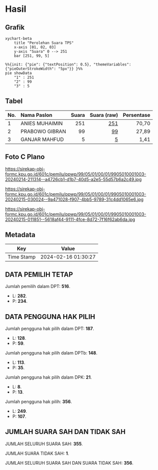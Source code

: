 # Hasil

## Grafik

```mermaid
xychart-beta
    title "Perolehan Suara TPS"
    x-axis [01, 02, 03]
    y-axis "Suara" 0 --> 251
    bar [251, 99, 5]
```

```mermaid
%%{init: {"pie": {"textPosition": 0.5}, "themeVariables": {"pieOuterStrokeWidth": "5px"}} }%%
pie showData
    "1" : 251
    "2" : 99
    "3" : 5
```

## Tabel

| No. | Nama Paslon    | Suara | Suara (raw) | Persentase |
|:--- |:-------------- | -----:| -----------:| ----------:|
| 1   | ANIES MUHAIMIN | 251   | [251][p-1]  | 70,70      |
| 2   | PRABOWO GIBRAN | 99    | [99][p-2]   | 27,89      |
| 3   | GANJAR MAHFUD  | 5     | [5][p-3]    | 1,41       |


[p-1]: https://github.com/gigit-pemilu/pemilu-2024-99-luar-negeri/blob/main/pilpres/hitung-suara/sub/99-luar-negeri/sub/05-amman-yordania/sub/01-amman-yordania/sub/0001-amman-yordania/sub/003-tps-002/sub/paslon-1.txt
[p-2]: https://github.com/gigit-pemilu/pemilu-2024-99-luar-negeri/blob/main/pilpres/hitung-suara/sub/99-luar-negeri/sub/05-amman-yordania/sub/01-amman-yordania/sub/0001-amman-yordania/sub/003-tps-002/sub/paslon-2.txt
[p-3]: https://github.com/gigit-pemilu/pemilu-2024-99-luar-negeri/blob/main/pilpres/hitung-suara/sub/99-luar-negeri/sub/05-amman-yordania/sub/01-amman-yordania/sub/0001-amman-yordania/sub/003-tps-002/sub/paslon-3.txt

## Foto C Plano

https://sirekap-obj-formc.kpu.go.id/601c/pemilu/ppwp/99/05/01/00/01/9905010001003-20240214-211314--a4726cb1-d1b7-40d5-a2e5-55d57b6a2c49.jpg

https://sirekap-obj-formc.kpu.go.id/601c/pemilu/ppwp/99/05/01/00/01/9905010001003-20240215-030024--9a471028-f907-4bb5-9789-31c4dd1065e6.jpg

https://sirekap-obj-formc.kpu.go.id/601c/pemilu/ppwp/99/05/01/00/01/9905010001003-20240215-011851--5618af44-9111-4fce-8d72-7f16f62ab6da.jpg


## Metadata

| Key        | Value               |
| ---------- | ------------------- |
| Time Stamp | 2024-02-16 01:30:27 |


## DATA PEMILIH TETAP

Jumlah pemilih dalam DPT: **516**.
 * L: **282**.
 * P: **234**.

## DATA PENGGUNA HAK PILIH

Jumlah pengguna hak pilih dalam DPT: **187**.
 * L: **128**.
 * P: **59**.

Jumlah pengguna hak pilih dalam DPTb: **148**.
 * L: **113**.
 * P: **35**.

Jumlah pengguna hak pilih dalam DPK: **21**.
 * L: **8**.
 * P: **13**.

Jumlah pengguna hak pilih: **356**.
 * L: **249**.
 * P: **107**.

## JUMLAH SUARA SAH DAN TIDAK SAH

JUMLAH SELURUH SUARA SAH: **355**.

JUMLAH SUARA TIDAK SAH: **1**.

JUMLAH SELURUH SUARA SAH DAN SUARA TIDAK SAH: **356**.


